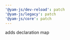```yaml
---
'@yam-js/dev-reload': patch
'@yam-js/legacy': patch
'@yam-js/core': patch
---
```


adds declaration map
